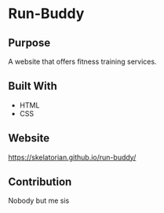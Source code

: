 # Run-Buddy

## Purpose
A website that offers fitness training services.

## Built With
* HTML
* CSS

## Website
https://skelatorian.github.io/run-buddy/

## Contribution
Nobody but me sis 
